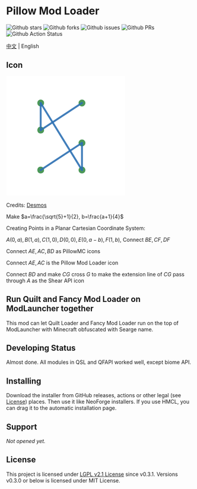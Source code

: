 # Pillow Mod Loader

![Github stars](https://img.shields.io/github/stars/PillowMC/pillow.svg)
![Github forks](https://img.shields.io/github/forks/PillowMC/pillow.svg)
![Github issues](https://img.shields.io/github/issues/PillowMC/pillow.svg)
![Github PRs](https://img.shields.io/github/issues-pr/PillowMC/pillow.svg)
![Github Action Status](https://img.shields.io/github/actions/workflow/status/PillowMC/pillow/gradle.yml?branch=dev)

[中文](README.zh_hans.md) | English

## Icon
![Icon](src/main/resources/assets/pillow/icon.png)

Credits: [Desmos](https://www.desmos.com/)

Make $a=\frac{\sqrt{5}+1}{2}, b=\frac{a+1}{4}$

Creating Points in a Planar Cartesian Coordinate System:

$A(0, a), B(1, a), C(1, 0), D(0, 0), E(0, a-b), F(1, b)$,
Connect $BE, CF, DF$

Connect $AE, AC, BD$ as PillowMC icons

Connect $AE, AC$ is the Pillow Mod Loader icon

Connect $BD$ and make $CG$ cross $G$ to make the extension line of $CG$ pass through $A$ as the Shear API icon

## Run Quilt and Fancy Mod Loader on ModLauncher together

This mod can let Quilt Loader and Fancy Mod Loader run on the top of ModLauncher with Minecraft obfuscated with Searge name.

## Developing Status
Almost done. All modules in QSL and QFAPI worked well, except biome API.

## Installing

Download the installer from GitHub releases, actions or other legal (see [License](#license)) places. Then use it like NeoForge installers. If you use HMCL, you can drag it to the automatic installation page.

## Support

_Not opened yet._

## <span id="license">License</span>

This project is licensed under [LGPL v2.1 License](LICENSE) since v0.3.1. Versions v0.3.0 or below is licensed under MIT License.
